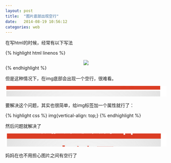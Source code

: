 ```yaml
---
layout: post
title:  "图片底部出现空行"
date:   2014-08-19 10:56:12
categories: web
---
```

在写html的时候，经常有以下写法

{% highlight html linenos %}
<div style="font-size:0;">
  <p  style="padding-top:0px; text-align:center;" ><img src="xxxx/1_02.jpg" width="500px;" /></p></div>
<div>
{% endhighlight %}

但是这种情况下，在img底部会出现一个空行，很难看。

![QQ20140819-1](/uploads/2014/08/QQ20140819-1.png)

要解决这个问题，其实也很简单，给img标签加一个属性就行了：


{% highlight css %}
img{vertical-align: top;}
{% endhighlight %}

然后问题就解决了

![QQ20140819-2](/uploads/2014/08/QQ20140819-2.png)


妈妈在也不用担心图片之间有空行了

 
